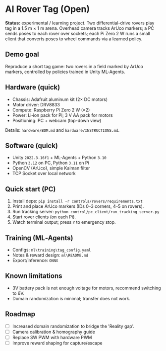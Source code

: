 # AI Rover Tag (Open)

**Status:** experimental / learning project. Two differential-drive rovers play tag in a 1.5 m × 1 m arena. Overhead camera tracks ArUco markers; a PC sends poses to each rover over sockets; each Pi Zero 2 W runs a small client that converts poses to wheel commands via a learned policy.

## Demo goal
Reproduce a short tag game: two rovers in a field marked by ArUco markers, controlled by policies trained in Unity ML‑Agents.

## Hardware (quick)
- Chassis: Adafruit aluminum kit (2× DC motors)
- Motor driver: DRV8833
- Compute: Raspberry Pi Zero 2 W (×2)
- Power: Li‑ion pack for Pi; 3 V AA pack for motors
- Positioning: PC + webcam (top-down view)

Details: `hardware/BOM.md` and `hardware/INSTRUCTIONS.md`.

## Software (quick)
- Unity `2022.3.16f1` + ML‑Agents + Python `3.10`
- Python `3.12` on PC, Python `3.11` on Pi
- OpenCV (ArUco), simple Kalman filter
- TCP Socket over local network

## Quick start (PC)
1. Install deps: `pip install -r controls/rovers/requirements.txt`
2. Print and place ArUco markers (IDs 0–3 corners, 4–5 on rovers).
3. Run tracking server: `python control/pc_client/run_tracking_server.py`
4. Start rover clients (on each Pi).
5. Watch terminal output; press `Y` to emergency stop.

## Training (ML‑Agents)
- Configs: `ml\training\tag_config.yaml`
- Notes & reward design: `ml\README.md`
- Export/inference: `ONNX`

## Known limitations
- 3V battery pack is not enough voltage for motors, recommend switching to 6V.
- Domain randomization is minimal; transfer does not work.

## Roadmap
- [ ] Increased domain randomization to bridge the 'Reality gap'.
- [ ] Camera calibration & homography guide
- [ ] Replace SW PWM with hardware PWM
- [ ] Improve reward shaping for capture/escape
